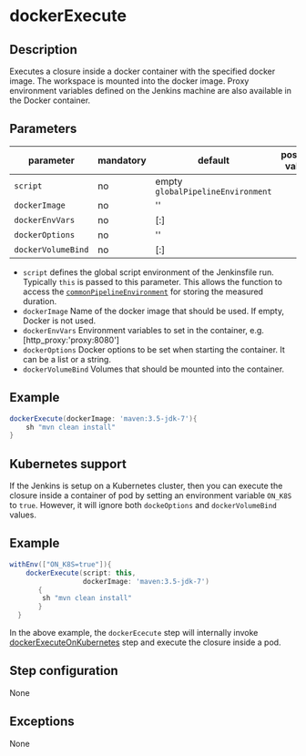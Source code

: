 # dockerExecute

## Description

Executes a closure inside a docker container with the specified docker image. 
The workspace is mounted into the docker image.
Proxy environment variables defined on the Jenkins machine are also available in the Docker container.

## Parameters

| parameter          | mandatory | default                           | possible values            |
| -------------------|-----------|-----------------------------------|----------------------------|
| `script`      | no        | empty `globalPipelineEnvironment`                                |                            |
| `dockerImage`      | no        | ''                                |                            |
| `dockerEnvVars`    | no        | [:]                               |                            |
| `dockerOptions`    | no        | ''                                |                            |
| `dockerVolumeBind` | no        | [:]                               |                            |

* `script` defines the global script environment of the Jenkinsfile run. Typically `this` is passed to this parameter. This allows the function to access the [`commonPipelineEnvironment`](commonPipelineEnvironment.md) for storing the measured duration.
* `dockerImage` Name of the docker image that should be used. If empty, Docker is not used.
* `dockerEnvVars` Environment variables to set in the container, e.g. [http_proxy:'proxy:8080']
* `dockerOptions` Docker options to be set when starting the container. It can be a list or a string.
* `dockerVolumeBind` Volumes that should be mounted into the container.


## Example

```groovy
dockerExecute(dockerImage: 'maven:3.5-jdk-7'){
    sh "mvn clean install"
}
```

## Kubernetes support
If the Jenkins is setup on a Kubernetes cluster, then you can execute the closure inside a container of pod by setting an environment variable `ON_K8S` to `true`. However, it will ignore both `dockeOptions` and `dockerVolumeBind` values.

## Example

```groovy
withEnv(["ON_K8S=true"]){
    dockerExecute(script: this, 
                  dockerImage: 'maven:3.5-jdk-7')
       {
        sh "mvn clean install"
       }
  }
```

In the above example, the `dockerEcecute` step will internally invoke [dockerExecuteOnKubernetes](dockerExecuteOnKubernetes.md) step and execute the closure inside a pod. 

## Step configuration
None

## Exceptions

None



